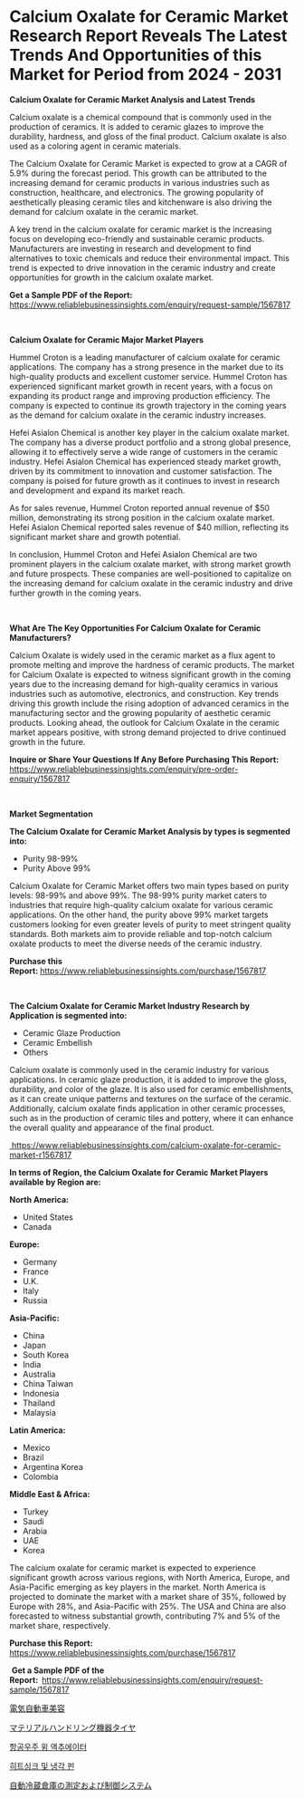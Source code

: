 <p><h1>Calcium Oxalate for Ceramic Market Research Report Reveals The Latest Trends And Opportunities of this Market for Period from 2024 - 2031</h1></p><p><strong>Calcium Oxalate for Ceramic Market Analysis and Latest Trends</strong></p>
<p><p>Calcium oxalate is a chemical compound that is commonly used in the production of ceramics. It is added to ceramic glazes to improve the durability, hardness, and gloss of the final product. Calcium oxalate is also used as a coloring agent in ceramic materials.</p><p>The Calcium Oxalate for Ceramic Market is expected to grow at a CAGR of 5.9% during the forecast period. This growth can be attributed to the increasing demand for ceramic products in various industries such as construction, healthcare, and electronics. The growing popularity of aesthetically pleasing ceramic tiles and kitchenware is also driving the demand for calcium oxalate in the ceramic market.</p><p>A key trend in the calcium oxalate for ceramic market is the increasing focus on developing eco-friendly and sustainable ceramic products. Manufacturers are investing in research and development to find alternatives to toxic chemicals and reduce their environmental impact. This trend is expected to drive innovation in the ceramic industry and create opportunities for growth in the calcium oxalate market.</p></p>
<p><strong>Get a Sample PDF of the Report:&nbsp;</strong> <a href="https://www.reliablebusinessinsights.com/enquiry/request-sample/1567817">https://www.reliablebusinessinsights.com/enquiry/request-sample/1567817</a></p>
<p>&nbsp;</p>
<p><strong>Calcium Oxalate for Ceramic Major Market Players</strong></p>
<p><p>Hummel Croton is a leading manufacturer of calcium oxalate for ceramic applications. The company has a strong presence in the market due to its high-quality products and excellent customer service. Hummel Croton has experienced significant market growth in recent years, with a focus on expanding its product range and improving production efficiency. The company is expected to continue its growth trajectory in the coming years as the demand for calcium oxalate in the ceramic industry increases.</p><p>Hefei Asialon Chemical is another key player in the calcium oxalate market. The company has a diverse product portfolio and a strong global presence, allowing it to effectively serve a wide range of customers in the ceramic industry. Hefei Asialon Chemical has experienced steady market growth, driven by its commitment to innovation and customer satisfaction. The company is poised for future growth as it continues to invest in research and development and expand its market reach.</p><p>As for sales revenue, Hummel Croton reported annual revenue of $50 million, demonstrating its strong position in the calcium oxalate market. Hefei Asialon Chemical reported sales revenue of $40 million, reflecting its significant market share and growth potential.</p><p>In conclusion, Hummel Croton and Hefei Asialon Chemical are two prominent players in the calcium oxalate market, with strong market growth and future prospects. These companies are well-positioned to capitalize on the increasing demand for calcium oxalate in the ceramic industry and drive further growth in the coming years.</p></p>
<p>&nbsp;</p>
<p><strong>What Are The Key Opportunities For Calcium Oxalate for Ceramic Manufacturers?</strong></p>
<p><p>Calcium Oxalate is widely used in the ceramic market as a flux agent to promote melting and improve the hardness of ceramic products. The market for Calcium Oxalate is expected to witness significant growth in the coming years due to the increasing demand for high-quality ceramics in various industries such as automotive, electronics, and construction. Key trends driving this growth include the rising adoption of advanced ceramics in the manufacturing sector and the growing popularity of aesthetic ceramic products. Looking ahead, the outlook for Calcium Oxalate in the ceramic market appears positive, with strong demand projected to drive continued growth in the future.</p></p>
<p><strong>Inquire or Share Your Questions If Any Before Purchasing This Report:</strong> <a href="https://www.reliablebusinessinsights.com/enquiry/pre-order-enquiry/1567817">https://www.reliablebusinessinsights.com/enquiry/pre-order-enquiry/1567817</a></p>
<p>&nbsp;</p>
<p><strong>Market Segmentation</strong></p>
<p><strong>The Calcium Oxalate for Ceramic Market Analysis by types is segmented into:</strong></p>
<p><ul><li>Purity 98-99%</li><li>Purity Above 99%</li></ul></p>
<p><p>Calcium Oxalate for Ceramic Market offers two main types based on purity levels: 98-99% and above 99%. The 98-99% purity market caters to industries that require high-quality calcium oxalate for various ceramic applications. On the other hand, the purity above 99% market targets customers looking for even greater levels of purity to meet stringent quality standards. Both markets aim to provide reliable and top-notch calcium oxalate products to meet the diverse needs of the ceramic industry.</p></p>
<p><strong>Purchase this Report:&nbsp;</strong><a href="https://www.reliablebusinessinsights.com/purchase/1567817">https://www.reliablebusinessinsights.com/purchase/1567817</a></p>
<p>&nbsp;</p>
<p><strong>The Calcium Oxalate for Ceramic Market Industry Research by Application is segmented into:</strong></p>
<p><ul><li>Ceramic Glaze Production</li><li>Ceramic Embellish</li><li>Others</li></ul></p>
<p><p>Calcium oxalate is commonly used in the ceramic industry for various applications. In ceramic glaze production, it is added to improve the gloss, durability, and color of the glaze. It is also used for ceramic embellishments, as it can create unique patterns and textures on the surface of the ceramic. Additionally, calcium oxalate finds application in other ceramic processes, such as in the production of ceramic tiles and pottery, where it can enhance the overall quality and appearance of the final product.</p></p>
<p><a href="https://www.reliablebusinessinsights.com/calcium-oxalate-for-ceramic-market-r1567817">&nbsp;https://www.reliablebusinessinsights.com/calcium-oxalate-for-ceramic-market-r1567817</a></p>
<p><strong>In terms of Region, the Calcium Oxalate for Ceramic Market Players available by Region are:</strong></p>
<p>
    <p> <strong> North America: </strong>
        <ul>
            <li>United States</li>
            <li>Canada</li>
        </ul>
        </p> 
    <p> <strong> Europe: </strong>
        <ul>
            <li>Germany</li>
            <li>France</li>
            <li>U.K.</li>
            <li>Italy</li>
            <li>Russia</li>
        </ul>
        </p> 
    <p> <strong> Asia-Pacific: </strong>
        <ul>
            <li>China</li>
            <li>Japan</li>
            <li>South Korea</li>
            <li>India</li>
            <li>Australia</li>
            <li>China Taiwan</li>
            <li>Indonesia</li>
            <li>Thailand</li>
            <li>Malaysia</li>
        </ul>
        </p> 
    <p> <strong> Latin America: </strong>
        <ul>
            <li>Mexico</li>
            <li>Brazil</li>
            <li>Argentina Korea</li>
            <li>Colombia</li>
        </ul>
        </p> 
    <p> <strong> Middle East & Africa: </strong>
        <ul>
            <li>Turkey</li>
            <li>Saudi</li>
            <li>Arabia</li>
            <li>UAE</li>
            <li>Korea</li>
        </ul>
    </p>
    </p>
<p><p>The calcium oxalate for ceramic market is expected to experience significant growth across various regions, with North America, Europe, and Asia-Pacific emerging as key players in the market. North America is projected to dominate the market with a market share of 35%, followed by Europe with 28%, and Asia-Pacific with 25%. The USA and China are also forecasted to witness substantial growth, contributing 7% and 5% of the market share, respectively.</p></p>
<p><strong>Purchase this Report: </strong><a href="https://www.reliablebusinessinsights.com/purchase/1567817">https://www.reliablebusinessinsights.com/purchase/1567817</a></p>
<p>&nbsp;<strong>Get a Sample PDF of the Report:&nbsp;&nbsp;</strong><a href="https://www.reliablebusinessinsights.com/enquiry/request-sample/1567817">https://www.reliablebusinessinsights.com/enquiry/request-sample/1567817</a></p>
<p><strong></strong></p>
<p><p><a href="https://medium.com/@lorrainethompson10/%E9%9B%BB%E5%8B%95%E8%BB%8A%E7%BE%8E%E5%AE%B9%E5%B8%82%E5%A0%B4%E8%AA%BF%E6%9F%BB%E3%83%AC%E3%83%9D%E3%83%BC%E3%83%88-%E3%81%9D%E3%81%AE%E6%AD%B4%E5%8F%B2%E3%81%8A%E3%82%88%E3%81%B32024%E5%B9%B4%E3%81%8B%E3%82%892031%E5%B9%B4%E3%81%BE%E3%81%A7%E3%81%AE%E4%BA%88%E6%B8%AC-052380a8e27a">電気自動車美容</a></p><p><a href="https://medium.com/@frankfurter35566/%E6%9D%90%E6%96%99%E3%83%8F%E3%83%B3%E3%83%89%E3%83%AA%E3%83%B3%E3%82%B0%E6%A9%9F%E5%99%A8%E3%82%BF%E3%82%A4%E3%83%A4%E5%B8%82%E5%A0%B4-%E7%AB%B6%E4%BA%89%E5%88%86%E6%9E%90-%E5%B8%82%E5%A0%B4%E5%8B%95%E5%90%91-2031%E5%B9%B4%E3%81%BE%E3%81%A7%E3%81%AE%E4%BA%88%E6%B8%AC-64ac0ad27a15">マテリアルハンドリング機器タイヤ</a></p><p><a href="https://medium.com/@gustavorn8776/%ED%95%AD%EA%B3%B5%EC%9A%B0%EC%A3%BC-%EC%A1%B0%EC%A2%85%EB%82%A0%EA%B0%9C-%EA%B5%AC%EB%8F%99%EC%9E%A5%EC%B9%98-%EC%8B%9C%EC%9E%A5-%EA%B2%BD%EC%9F%81-%EB%B6%84%EC%84%9D-%EC%8B%9C%EC%9E%A5-%EB%8F%99%ED%96%A5-%EB%B0%8F-2031%EB%85%84%EA%B9%8C%EC%A7%80%EC%9D%98-%EC%98%88%EC%B8%A1-48135c6f82f7">항공우주 윙 액추에이터</a></p><p><a href="https://medium.com/@goonfghyt6587/%EC%97%B4%EB%B6%84%EC%82%B0%EA%B8%B0-%EB%B0%8F-%EB%83%89%EA%B0%81%ED%95%80-%EC%8B%9C%EC%9E%A5-%EC%8B%9C%EC%9E%A5-cagr-%EC%8B%9C%EC%9E%A5-%EB%8F%99%ED%96%A5-%EB%B0%8F-%EC%84%B1%EC%9E%A5-%EC%A0%84%EB%9E%B5%EC%97%90-%EB%8C%80%ED%95%9C-%ED%86%B5%EC%B0%B0%EB%A0%A5-bbeacbeb8aa5">히트싱크 및 냉각 핀</a></p><p><a href="https://github.com/ihabdkwlxs948/Market-Research-Report-List-2/blob/main/909444491436.md">自動冷蔵倉庫の測定および制御システム</a></p></p>